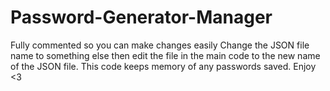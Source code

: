 # Password-Generator-Manager
Fully commented so you can make changes easily
Change the JSON file name to something else then edit the file in the main code to the new name of the JSON file.
This code keeps memory of any passwords saved.
Enjoy <3
